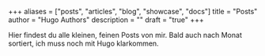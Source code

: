 +++
aliases = ["posts", "articles", "blog", "showcase", "docs"]
title = "Posts"
author = "Hugo Authors"
description = ""
draft = "true"
+++

Hier findest du alle kleinen, feinen Posts von mir. Bald auch nach Monat sortiert, ich muss noch mit Hugo klarkommen.
